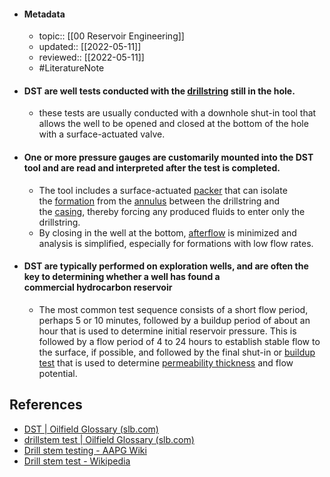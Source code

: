 - #### Metadata
	- topic:: [[00 Reservoir Engineering]]
	- updated:: [[2022-05-11]]
	- reviewed:: [[2022-05-11]]
	- #LiteratureNote 

- #### DST are well tests conducted with the [drillstring](https://glossary.oilfield.slb.com/en/terms/d/drillstring) still in the hole.
	- these tests are usually conducted with a downhole shut-in tool that allows the well to be opened and closed at the bottom of the hole with a surface-actuated valve.
- #### One or more pressure gauges are customarily mounted into the DST tool and are read and interpreted after the test is completed.
	- The tool includes a surface-actuated [packer](https://glossary.oilfield.slb.com/en/terms/p/packer) that can isolate the [formation](https://glossary.oilfield.slb.com/en/terms/f/formation) from the [annulus](https://glossary.oilfield.slb.com/en/terms/a/annulus) between the drillstring and the [casing](https://glossary.oilfield.slb.com/en/terms/c/casing), thereby forcing any produced fluids to enter only the drillstring.
	- By closing in the well at the bottom, [afterflow](https://glossary.oilfield.slb.com/en/terms/a/afterflow) is minimized and analysis is simplified, especially for formations with low flow rates.
- #### DST are typically performed on exploration wells, and are often the key to determining whether a well has found a commercial hydrocarbon reservoir
	- The most common test sequence consists of a short flow period, perhaps 5 or 10 minutes, followed by a buildup period of about an hour that is used to determine initial reservoir pressure. This is followed by a flow period of 4 to 24 hours to establish stable flow to the surface, if possible, and followed by the final shut-in or [buildup test](https://glossary.oilfield.slb.com/en/terms/b/buildup_test) that is used to determine [permeability thickness](https://glossary.oilfield.slb.com/en/terms/p/permeability_thickness) and flow potential.

## References
- [DST | Oilfield Glossary (slb.com)](https://glossary.oilfield.slb.com/en/Terms/d/dst.aspx)
- [drillstem test | Oilfield Glossary (slb.com)](https://glossary.oilfield.slb.com/en/terms/d/drillstem_test)
- [Drill stem testing - AAPG Wiki](https://wiki.aapg.org/Drill_stem_testing)
- [Drill stem test - Wikipedia](https://en.wikipedia.org/wiki/Drill_stem_test)